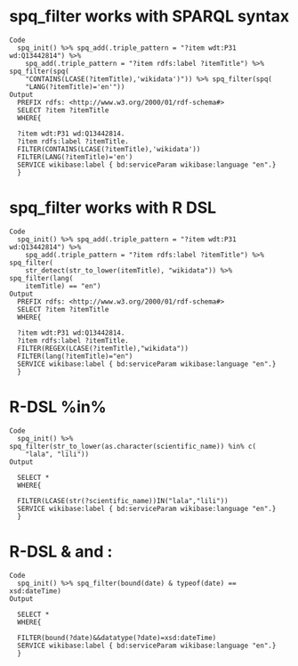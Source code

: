 # spq_filter works with SPARQL syntax

    Code
      spq_init() %>% spq_add(.triple_pattern = "?item wdt:P31 wd:Q13442814") %>%
        spq_add(.triple_pattern = "?item rdfs:label ?itemTitle") %>% spq_filter(spq(
        "CONTAINS(LCASE(?itemTitle),'wikidata')")) %>% spq_filter(spq(
        "LANG(?itemTitle)='en'"))
    Output
      PREFIX rdfs: <http://www.w3.org/2000/01/rdf-schema#>
      SELECT ?item ?itemTitle
      WHERE{
      
      ?item wdt:P31 wd:Q13442814.
      ?item rdfs:label ?itemTitle.
      FILTER(CONTAINS(LCASE(?itemTitle),'wikidata'))
      FILTER(LANG(?itemTitle)='en')
      SERVICE wikibase:label { bd:serviceParam wikibase:language "en".}
      }
      

# spq_filter works with R DSL

    Code
      spq_init() %>% spq_add(.triple_pattern = "?item wdt:P31 wd:Q13442814") %>%
        spq_add(.triple_pattern = "?item rdfs:label ?itemTitle") %>% spq_filter(
        str_detect(str_to_lower(itemTitle), "wikidata")) %>% spq_filter(lang(
        itemTitle) == "en")
    Output
      PREFIX rdfs: <http://www.w3.org/2000/01/rdf-schema#>
      SELECT ?item ?itemTitle
      WHERE{
      
      ?item wdt:P31 wd:Q13442814.
      ?item rdfs:label ?itemTitle.
      FILTER(REGEX(LCASE(?itemTitle),"wikidata"))
      FILTER(lang(?itemTitle)="en")
      SERVICE wikibase:label { bd:serviceParam wikibase:language "en".}
      }
      

# R-DSL %in%

    Code
      spq_init() %>% spq_filter(str_to_lower(as.character(scientific_name)) %in% c(
        "lala", "lili"))
    Output
      
      SELECT *
      WHERE{
      
      FILTER(LCASE(str(?scientific_name))IN("lala","lili"))
      SERVICE wikibase:label { bd:serviceParam wikibase:language "en".}
      }
      

# R-DSL & and :

    Code
      spq_init() %>% spq_filter(bound(date) & typeof(date) == xsd:dateTime)
    Output
      
      SELECT *
      WHERE{
      
      FILTER(bound(?date)&&datatype(?date)=xsd:dateTime)
      SERVICE wikibase:label { bd:serviceParam wikibase:language "en".}
      }
      


